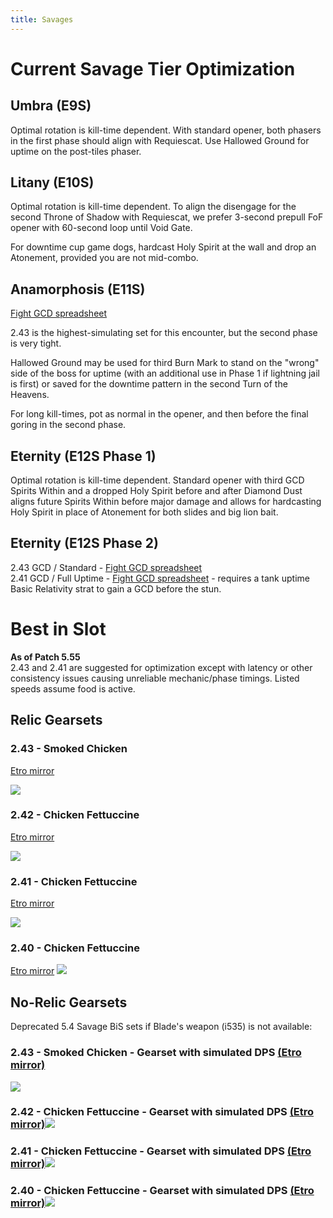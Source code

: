 ```yaml
---
title: Savages
---
```

# Current Savage Tier Optimization

## Umbra (E9S)

Optimal rotation is kill-time dependent. With standard opener, both phasers in the first phase should align with Requiescat. Use Hallowed Ground for uptime on the post-tiles phaser.

## Litany (E10S)

Optimal rotation is kill-time dependent. To align the disengage for the second Throne of Shadow with Requiescat, we prefer 3-second prepull FoF opener with 60-second loop until Void Gate.

For downtime cup game dogs, hardcast Holy Spirit at the wall and drop an Atonement, provided you are not mid-combo.

## Anamorphosis (E11S)

[Fight GCD spreadsheet](https://xiv.sleepyshiba.com/pld/sheets/e11s243.png)

2.43 is the highest-simulating set for this encounter, but the second phase is very tight.

Hallowed Ground may be used for third Burn Mark to stand on the "wrong" side of the boss for uptime (with an additional use in Phase 1 if lightning jail is first) or saved for the downtime pattern in the second Turn of the Heavens.

For long kill-times, pot as normal in the opener, and then before the final goring in the second phase.

## Eternity (E12S Phase 1)

Optimal rotation is kill-time dependent. Standard opener with third GCD Spirits Within and a dropped Holy Spirit before and after Diamond Dust aligns future Spirits Within before major damage and allows for hardcasting Holy Spirit in place of Atonement for both slides and big lion bait.

## Eternity (E12S Phase 2)

2.43 GCD / Standard - [Fight GCD spreadsheet](https://xiv.sleepyshiba.com/pld/sheets/e12standard243.png)\
2.41 GCD / Full Uptime - [Fight GCD spreadsheet](https://xiv.sleepyshiba.com/pld/sheets/e12uptime241.png) - requires a tank uptime Basic Relativity strat to gain a GCD before the stun.

# Best in Slot

**As of Patch 5.55**  \
2.43 and 2.41 are suggested for optimization except with latency or other consistency issues causing unreliable mechanic/phase timings. Listed speeds assume food is active.

## Relic Gearsets 

### 2.43 - Smoked Chicken

[Etro mirror](https://etro.gg/gearset/c36ead01-8464-454c-87ac-5844c226cd54)

![](https://xiv.sleepyshiba.com/pld/sets/530sc43relic.png)

### 2.42 - Chicken Fettuccine
[Etro mirror](https://etro.gg/gearset/f3986a7d-667e-46b5-aa4d-22a0900b42ba)

![](https://xiv.sleepyshiba.com/pld/sets/530cf42relic.png)

### 2.41 - Chicken Fettuccine
[Etro mirror](https://etro.gg/gearset/9a05f867-9160-4c87-8856-5749f3080b5e)

![](https://xiv.sleepyshiba.com/pld/sets/530cf41relic.png)

### 2.40 - Chicken Fettuccine
[Etro mirror](https://etro.gg/gearset/6e5ba8fa-8b27-48f6-9fe4-2452aa92ec8c)
![](https://xiv.sleepyshiba.com/pld/sets/530cf40relic.png)

## No-Relic Gearsets

Deprecated 5.4 Savage BiS sets if Blade's weapon (i535) is not available:

### 2.43 - Smoked Chicken - Gearset with simulated DPS [(Etro mirror)](https://etro.gg/gearset/fba098d3-31d9-4cb5-aefe-0e1aa2d8909c)
  ![](https://xiv.sleepyshiba.com/pld/sets/530sc43.png)
### 2.42 - Chicken Fettuccine - Gearset with simulated DPS [(Etro mirror)](https://etro.gg/gearset/1a57097a-23a1-4423-affd-223937d90a51)![](https://xiv.sleepyshiba.com/pld/sets/530cf42.png)
### 2.41 - Chicken Fettuccine - Gearset with simulated DPS [(Etro mirror)](https://etro.gg/gearset/a96250be-bc40-48e5-8a14-62e1867c3d2f)![](https://xiv.sleepyshiba.com/pld/sets/530cf41.png)
### 2.40 - Chicken Fettuccine - Gearset with simulated DPS [(Etro mirror)](https://etro.gg/gearset/993cfaea-ba08-4bab-92c7-93a5c345d862)![](https://xiv.sleepyshiba.com/pld/sets/530cf40.png)